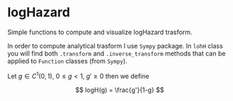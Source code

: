 # logHazard
Simple functions to compute and visualize logHazard trasform.

In order to compute analytical trasform I use `Sympy` package.
In `lohH` class you will find both `.transform` and `.inverse_transform` methods that can be applied to `Function` classes (from `Sympy`).

Let $g \in C^1(0,1)$, $0 \leqslant g < 1$, $g' \geqslant 0$ then we define

$$
logH(g) = \frac{g'}{1-g}
$$
